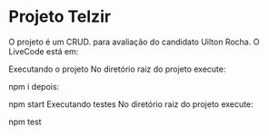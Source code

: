 # Projeto Telzir
O projeto é um CRUD. para avaliação do candidato Uilton Rocha. O LiveCode está em:

Executando o projeto
No diretório raiz do projeto execute:

npm i
depois:

npm start
Executando testes
No diretório raiz do projeto execute:

npm test
